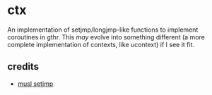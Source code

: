 # ctx

An implementation of setjmp/longjmp-like functions to implement coroutines in gthr. This *may* evolve into something different (a more complete implementation of contexts, like ucontext) if I see it fit.

## credits

- [musl setjmp](http://git.musl-libc.org/cgit/musl/tree/src/setjmp/)
